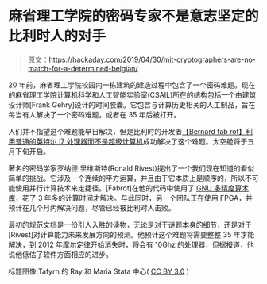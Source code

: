 # 麻省理工学院的密码专家不是意志坚定的比利时人的对手

> 原文：<https://hackaday.com/2019/04/30/mit-cryptographers-are-no-match-for-a-determined-belgian/>

20 年前，麻省理工学院校园内一栋建筑的建造过程中包含了一个密码难题。现在的麻省理工学院计算机科学和人工智能实验室(CSAIL)所在的结构包括一个由建筑设计师[Frank Gehry]设计的时间胶囊。它包含与计算历史相关的人工制品，旨在每当有人解决了一个密码难题，或者在 35 年后被打开。

人们并不指望这个难题能早日解决，但是比利时的开发者[【Bernard fab rot】利用普通的英特尔 i7 处理器而不是超级计算机](https://www.csail.mit.edu/news/programmers-solve-mits-20-year-old-cryptographic-puzzle)成功解决了这个难题。太空舱将于五月下旬开启。

著名的密码学家罗纳德·里维斯特(Ronald Rivest)提出了一个我们现在知道的看似简单的挑战。它涉及一个连续的平方运算，并且由于它本质上是顺序的，所以不可能使用并行计算技术来走捷径。[Fabrot]在他的代码中使用了 [GNU 多精度算术库](https://gmplib.org/)，花了 3 年多的计算时间才解决。与此同时，另一个团队正在使用 FPGA，并预计在几个月内解决问题，尽管已经被比利时人击败。

最初的规范文档是一份引人入胜的读物，无论是对于谜题本身的细节，还是对于[Rivest]对计算能力未来发展方向的预测。他预计这个难题将需要整整 35 年才能解决，到 2012 年摩尔定律开始消失时，将会有 10Ghz 的处理器，但据报道，他说他低估了软件方面相应的进步。

标题图像:Tafyrn 的 Ray 和 Maria Stata 中心( [CC BY 3.0](https://en.wikipedia.org/wiki/File:MIT_Strata_Center.jpg) )